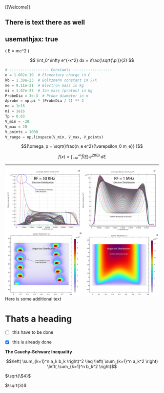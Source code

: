 
[[Welcome]]



There is text there as well
----
usemathjax: true
----

\( E = mc^2 \)

$$
\int_0^\infty e^{-x^2} dx = \frac{\sqrt{\pi}}{2}
$$

``` python
# ------------------ Constants ------------------
e = 1.602e-19  # Elementary charge in C
kb = 1.38e-23  # Boltzmann constant in J/K
me = 9.11e-31  # Electron mass in kg
mi = 1.67e-27  # Ion mass (proton) in kg
ProbeDia = 3e-3  # Probe diameter in m
Aprobe = np.pi * (ProbeDia / 2) ** 2
ne = 1e16
ni = 1e16
Tp = 0.03
V_min = -20
V_max = 20
V_points = 1000
V_range = np.linspace(V_min, V_max, V_points)
```
$$(\omega_p = \sqrt{\frac{n_e e^2}{\varepsilon_0 m_e}} )$$

$$
f(x) = \int_{-\infty}^\infty \hat f(\xi)\,e^{2 \pi \xi x} \,d\xi
$$

---
![alt text](images/ArgonPlasma1.png)
Here is some additional text

# Thats a heading
- [ ] this have to be done
- [x] this is already done


**The Cauchy-Schwarz Inequality**

```math
\left( \sum_{k=1}^n a_k b_k \right)^2 \leq \left( \sum_{k=1}^n a_k^2 \right) \left( \sum_{k=1}^n b_k^2 \right)
```

$`\sqrt{\$4}`$

$`\sqrt{3}`$
